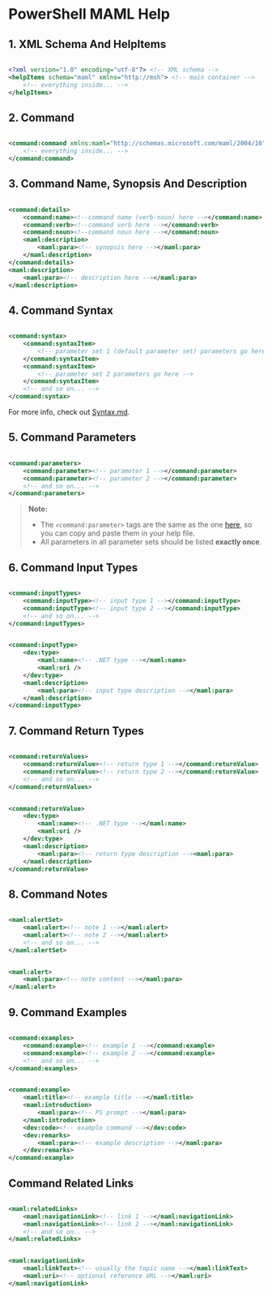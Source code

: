 # PowerShell MAML Help

## 1. XML Schema And HelpItems

```xml

<?xml version="1.0" encoding="utf-8"?> <!-- XML schema -->
<helpItems schema="maml" xmlns="http://msh"> <!-- main container -->
    <!-- everything inside... -->
</helpItems>

```

## 2. Command

```xml

<command:command xmlns:maml="http://schemas.microsoft.com/maml/2004/10" xmlns:command="http://schemas.microsoft.com/maml/dev/command/2004/10" xmlns:dev="http://schemas.microsoft.com/maml/dev/2004/10" xmlns:MSHelp="http://msdn.microsoft.com/mshelp"> <!-- command container with a bunch of schemas -->
    <!-- everything inside... -->
</command:command>

```

## 3. Command Name, Synopsis And Description

```xml

<command:details>
    <command:name><!--command name (verb-noun) here --></command:name>
    <command:verb><!--command verb here --></command:verb>
    <command:noun><!--command noun here --></command:noun>
    <maml:description>
        <maml:para><!-- synopsis here --></maml:para>
    </maml:description>
</command:details>
<maml:description>
    <maml:para><!-- description here --></maml:para>
</maml:description>

```

## 4. Command Syntax

```xml

<command:syntax>
    <command:syntaxItem>
        <!-- parameter set 1 (default parameter set) parameters go here -->
    </command:syntaxItem>
    <command:syntaxItem>
        <!-- parameter set 2 parameters go here -->
    </command:syntaxItem>
    <!-- and so on... -->
</command:syntax>

```

For more info, check out [Syntax.md](./Syntax.md).

## 5. Command Parameters

```xml

<command:parameters>
    <command:parameter><!-- parameter 1 --></command:parameter>
    <command:parameter><!-- parameter 2 --></command:parameter>
    <!-- and so on... -->
</command:parameters>

```

> **Note:**  
> * The ```<command:parameter>``` tags are the same as the one [here](./Syntax.md#paramContainerStructure), so you can copy and paste them in your help file.
> * All parameters in all parameter sets should be listed **exactly once**.

## 6. Command Input Types

```xml

<command:inputTypes>
    <command:inputType><!-- input type 1 --></command:inputType>
    <command:inputType><!-- input type 2 --></command:inputType>
    <!-- and so on... -->
</command:inputTypes>

```

```xml

<command:inputType>
    <dev:type>
        <maml:name><!-- .NET type --></maml:name>
        <maml:uri />
    </dev:type>
    <maml:description>
        <maml:para><!-- input type description --></maml:para>
    </maml:description>
</command:inputType>

```

## 7. Command Return Types

```xml

<command:returnValues>
    <command:returnValue><!-- return type 1 --></command:returnValue>
    <command:returnValue><!-- return type 2 --></command:returnValue>
    <!-- and so on... -->
</command:returnValues>

```

```xml

<command:returnValue>
    <dev:type>
        <maml:name><!-- .NET type --></maml:name>
        <maml:uri />
    </dev:type>
    <maml:description>
        <maml:para><!-- return type description --><maml:para>
    </maml:description>
</command:returnValue>

```

## 8. Command Notes

```xml

<maml:alertSet>
    <maml:alert><!-- note 1 --></maml:alert>
    <maml:alert><!-- note 2 --></maml:alert>
    <!-- and so on... -->
</maml:alertSet>

```

```xml

<maml:alert>
    <maml:para><!-- note content --></maml:para>
</maml:alert>

```

## 9. Command Examples

```xml

<command:examples>
    <command:example><!-- example 1 --></command:example>
    <command:example><!-- example 2 --></command:example>
    <!-- and so on... -->
</command:examples>

```

```xml

<command:example>
    <maml:title><!-- example title --></maml:title>
    <maml:introduction>
        <maml:para><!-- PS prompt --></maml:para>
    </maml:introduction>
    <dev:code><!-- example command --></dev:code>
    <dev:remarks>
        <maml:para><!-- example description --></maml:para>
    </dev:remarks>
</command:example>


```

## Command Related Links

```xml

<maml:relatedLinks>
    <maml:navigationLink><!-- link 1 --></maml:navigationLink>
    <maml:navigationLink><!-- link 2 --></maml:navigationLink>
    <!-- and so on.. -->
</maml:relatedLinks>

```

```xml

<maml:navigationLink>
    <maml:linkText><!-- usually the topic name --></maml:linkText>
    <maml:uri><!-- optional reference URL --></maml:uri>
</maml:navigationLink>

```